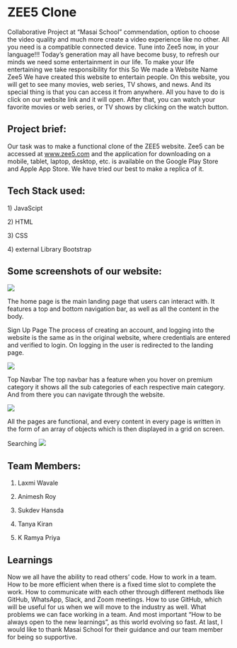 

 <h1>ZEE5 Clone</h1>
 
<p>Collaborative Project at “Masai School” commendation, option to choose the video quality and much more create a video experience like no other. All you need is a compatible connected device. Tune into Zee5 now, in your language!!!
Today’s generation may all have become busy, to refresh our minds we need some entertainment in our life. To make your life entertaining we take responsibility for this So We made a Website Name Zee5 We have created this website to entertain people. On this website, you will get to see many movies, web series, TV shows, and news. And its special thing is that you can access it from anywhere. All you have to do is click on our website link and it will open. After that, you can watch your favorite movies or web series, or TV shows by clicking on the watch button.</p>


<h2>Project brief:</h2>

Our task was to make a functional clone of the ZEE5 website. Zee5 can be accessed at www.zee5.com and the application for downloading on a mobile, tablet, laptop, desktop, etc. is available on the Google Play Store and Apple App Store. We have tried our best to make a replica of it.


<h2>Tech Stack used:</h2>
<p>1) JavaScipt</p>
<p>2) HTML</p>
<p>3) CSS</p>
<p>4) external Library Bootstrap</p>


<h2>Some screenshots of our website:</h2>



<img src="https://masai-course.s3.ap-south-1.amazonaws.com/editor/uploads/2022-08-17/Screenshot%20%28839%29_880702.png"/>


The home page is the main landing page that users can interact with. It features a top and bottom navigation bar, as well as all the content in the body.


Sign Up Page
The process of creating an account, and logging into the website is the same as in the original website, where credentials are entered and verified to login. On logging in the user is redirected to the landing page.

<img src="https://masai-course.s3.ap-south-1.amazonaws.com/editor/uploads/2022-08-17/Screenshot%20%28841%29_520411.png"/>



Top Navbar
The top navbar has a feature when you hover on premium category it shows all the sub categories of each respective main category. And from there you can navigate through the website.

<img src="https://masai-course.s3.ap-south-1.amazonaws.com/editor/uploads/2022-08-17/Screenshot%20%28843%29_408351.png"/>



All the pages are functional, and every content in every page is written in the form of an array of objects which is then displayed in a grid on screen.

Searching
<img src="https://masai-course.s3.ap-south-1.amazonaws.com/editor/uploads/2022-08-17/Screenshot%20%28845%29_998824.png"/>


<h2>Team Members:</h2>

1) Laxmi Wavale

2) Animesh Roy

3) Sukdev Hansda

4) Tanya Kiran

5) K Ramya Priya


<h2>Learnings</h2>
Now we all have the ability to read others’ code.
How to work in a team.
How to be more efficient when there is a fixed time slot to complete the work.
How to communicate with each other through different methods like GitHub, WhatsApp, Slack, and Zoom meetings.
How to use GitHub, which will be useful for us when we will move to the industry as well.
What problems we can face working in a team.
And most important “How to be always open to the new learnings”, as this world evolving so fast.
At last, I would like to thank Masai School for their guidance and our team member for being so supportive.

